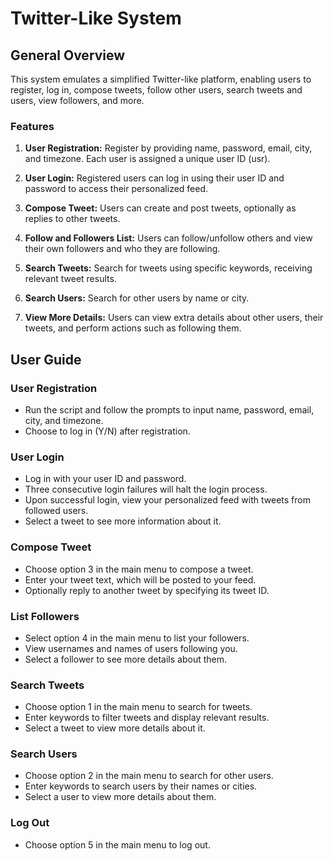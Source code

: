 # Twitter-Like System

## General Overview

This system emulates a simplified Twitter-like platform, enabling users to register, log in, compose tweets, follow other users, search tweets and users, view followers, and more.

### Features

1. **User Registration:** Register by providing name, password, email, city, and timezone. Each user is assigned a unique user ID (usr).

2. **User Login:** Registered users can log in using their user ID and password to access their personalized feed.

3. **Compose Tweet:** Users can create and post tweets, optionally as replies to other tweets.

4. **Follow and Followers List:** Users can follow/unfollow others and view their own followers and who they are following.

5. **Search Tweets:** Search for tweets using specific keywords, receiving relevant tweet results.

6. **Search Users:** Search for other users by name or city.

7. **View More Details:** Users can view extra details about other users, their tweets, and perform actions such as following them.

## User Guide

### User Registration

- Run the script and follow the prompts to input name, password, email, city, and timezone.
- Choose to log in (Y/N) after registration.

### User Login

- Log in with your user ID and password.
- Three consecutive login failures will halt the login process.
- Upon successful login, view your personalized feed with tweets from followed users.
- Select a tweet to see more information about it.

### Compose Tweet

- Choose option 3 in the main menu to compose a tweet.
- Enter your tweet text, which will be posted to your feed.
- Optionally reply to another tweet by specifying its tweet ID.

### List Followers

- Select option 4 in the main menu to list your followers.
- View usernames and names of users following you.
- Select a follower to see more details about them.

### Search Tweets

- Choose option 1 in the main menu to search for tweets.
- Enter keywords to filter tweets and display relevant results.
- Select a tweet to view more details about it.

### Search Users

- Choose option 2 in the main menu to search for other users.
- Enter keywords to search users by their names or cities.
- Select a user to view more details about them.

### Log Out

- Choose option 5 in the main menu to log out.
